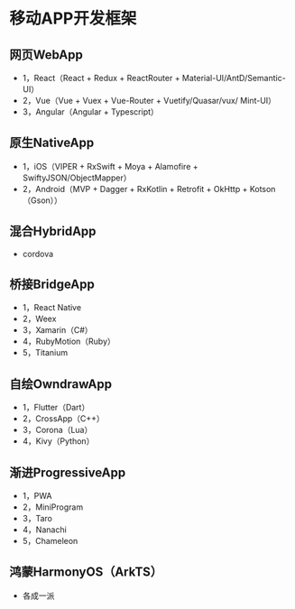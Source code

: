 # 移动APP开发框架

## 网页WebApp
* 1，React（React + Redux + ReactRouter + Material-UI/AntD/Semantic-UI）  
* 2，Vue（Vue + Vuex + Vue-Router + Vuetify/Quasar/vux/ Mint-UI）   
* 3，Angular（Angular + Typescript）  

## 原生NativeApp
* 1，iOS（VIPER + RxSwift + Moya + Alamofire + SwiftyJSON/ObjectMapper）  
* 2，Android（MVP + Dagger + RxKotlin + Retrofit + OkHttp + Kotson（Gson））  

## 混合HybridApp
* cordova

## 桥接BridgeApp
* 1，React Native  
* 2，Weex  
* 3，Xamarin（C#）
* 4，RubyMotion（Ruby）  
* 5，Titanium  

## 自绘OwndrawApp
* 1，Flutter（Dart）
* 2，CrossApp（C++）  
* 3，Corona（Lua） 
* 4，Kivy（Python）  

## 渐进ProgressiveApp
* 1，PWA  
* 2，MiniProgram
* 3，Taro
* 4，Nanachi  
* 5，Chameleon

## 鸿蒙HarmonyOS（ArkTS）
* 各成一派

